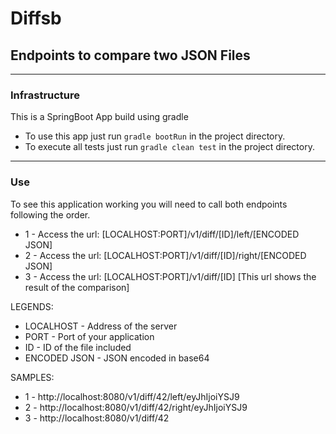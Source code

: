 # Diffsb
## Endpoints to compare two JSON Files


---


### Infrastructure
This is a SpringBoot App build using gradle

* To use this app just run `gradle bootRun` in the project directory.
* To execute all tests just run `gradle clean test` in the project directory.


---


### Use

To see this application working you will need to call both endpoints following the order.

* 1 - Access the url: [LOCALHOST:PORT]/v1/diff/[ID]/left/[ENCODED JSON]
* 2 - Access the url: [LOCALHOST:PORT]/v1/diff/[ID]/right/[ENCODED JSON]
* 3 - Access the url: [LOCALHOST:PORT]/v1/diff/[ID] [This url shows the result of the comparison]

LEGENDS:
* LOCALHOST    - Address of the server
* PORT         - Port of your application
* ID           - ID of the file included
* ENCODED JSON - JSON encoded in base64

SAMPLES:
* 1 - http://localhost:8080/v1/diff/42/left/eyJhIjoiYSJ9
* 2 - http://localhost:8080/v1/diff/42/right/eyJhIjoiYSJ9
* 3 - http://localhost:8080/v1/diff/42
